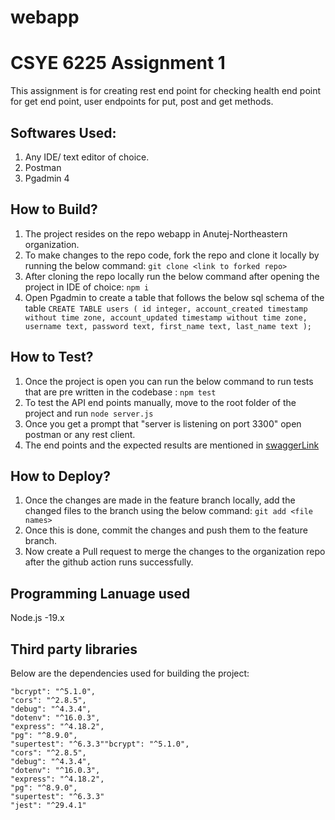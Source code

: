 # webapp

# CSYE 6225 Assignment 1

This assignment is for creating rest end point for checking health end point for get end point, user endpoints for put, post and get methods.
## Softwares Used:
1. Any IDE/ text editor of choice.
2. Postman
3. Pgadmin 4
   
## How to Build?

1. The project resides on the repo webapp in Anutej-Northeastern organization.
2. To make changes to the repo code, fork the repo and clone it locally by running the below command: `git clone <link to forked repo>`
3. After cloning the repo locally run the below command after opening the project in IDE of choice:
`npm i`
1. Open Pgadmin to create a table that follows the below sql schema of the table
   `CREATE TABLE users (
  id integer,
  account_created timestamp without time zone,
  account_updated timestamp without time zone,
  username text,
  password text,
  first_name text,
  last_name text
);`

## How to Test?
1. Once the project is open you can run the below command to run tests that are pre written in the codebase : 
`npm test`
2. To test the API end points manually, move to the root folder of the project and run `node server.js`
3. Once you get a prompt that "server is listening on port 3300" open postman or any rest client.
4. The end points and the expected results are mentioned in [swaggerLink](https://app.swaggerhub.com/apis-docs/csye6225-webapp/cloud-native-webapp/spring2023-a1#/)

## How to Deploy?
1. Once the changes are made in the feature branch locally, add the changed files to the branch using the below command: `git add <file names>`
2. Once this is done, commit the changes and push them to the feature branch.
3. Now create a Pull request to merge the changes to the organization repo after the github action runs successfully. 
   
## Programming Lanuage used
   Node.js -19.x

## Third party libraries

Below are the dependencies used for building the project:

    "bcrypt": "^5.1.0",
    "cors": "^2.8.5",
    "debug": "^4.3.4",
    "dotenv": "^16.0.3",
    "express": "^4.18.2",
    "pg": "^8.9.0",
    "supertest": "^6.3.3""bcrypt": "^5.1.0",
    "cors": "^2.8.5",
    "debug": "^4.3.4",
    "dotenv": "^16.0.3",
    "express": "^4.18.2",
    "pg": "^8.9.0",
    "supertest": "^6.3.3"
    "jest": "^29.4.1"

